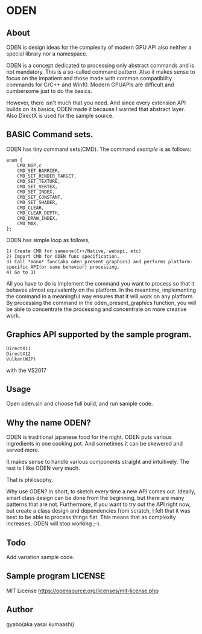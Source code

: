 # ODEN

## About

ODEN is design ideas for the complexity of modern GPU API also neither a special library nor a namespace.

ODEN is a concept dedicated to processing only abstract commands and is not mandatory. This is a so-called command pattern.
Also it makes sense to focus on the impatient and those made with common compatibility commands for C/C++ and Win10.
Modern GPUAPIs are difficult and cumbersome just to do the basics.

However, there isn't much that you need. And since every extension API builds on its basics, ODEN made it because I wanted that abstract layer.
Also DirectX is used for the sample source.

## BASIC Command sets.

ODEN has tiny command sets(CMD). The command *example* is as follows:

```
enum {
	CMD_NOP,c
	CMD_SET_BARRIER,
	CMD_SET_RENDER_TARGET,
	CMD_SET_TEXTURE,
	CMD_SET_VERTEX,
	CMD_SET_INDEX,
	CMD_SET_CONSTANT,
	CMD_SET_SHADER,
	CMD_CLEAR,
	CMD_CLEAR_DEPTH,
	CMD_DRAW_INDEX,
	CMD_MAX,
};
```

ODEN has simple loop as follows,

```
1) Create CMD for sameone(C++/Native, webapi, etc)
2) Import CMD for ODEN func specification.
3) Call *mono* func(aka oden_present_graphics) and performs platform-specific API(or same behavior) processing.
4) Go to 1)
```

All you have to do is implement the command you want to process so that it behaves almost equivalently on the platform.
In the meantime, implementing the command in a meaningful way ensures that it will work on any platform. By processing the command in the oden_present_graphics function, you will be able to concentrate the processing and concentrate on more creative work.


## Graphics API supported by the sample program.

```
DirectX11
DirectX12
Vulkan(WIP)
```
with the VS2017

## Usage

Open oden.sln and choose full build, and run sample code.


## Why the name ODEN?

ODEN is traditional japanese food for the night. ODEN puts various ingredients in one cooking pot.
And sometimes it can be skewered and served more.

It makes sense to handle various components straight and intuitively.
The rest is I like ODEN very much.

That is philosophy.

Why use ODEN? In short, to sketch every time a new API comes out. Ideally, smart class design can be done from the beginning, but there are many patterns that are not. 
Furthermore, if you want to try out the API right now, but create a class design and dependencies from scratch, I felt that it was best to be able to process things flat. This means that as complexity increases, ODEN will stop working ;-).

## Todo

Add variation sample code.

## Sample program LICENSE

MIT License
https://opensource.org/licenses/mit-license.php

## Author

gyabo(aka yasai kumaashi)

